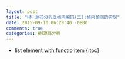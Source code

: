 ```yaml
---
layout: post
title: "HM 源码分析之帧内编码(二):帧内预测的实现"
date: 2015-09-10 06:29:40 -0800
comments: true
categories: HM源码分析
---
```


* list element with functio item
{:toc}


